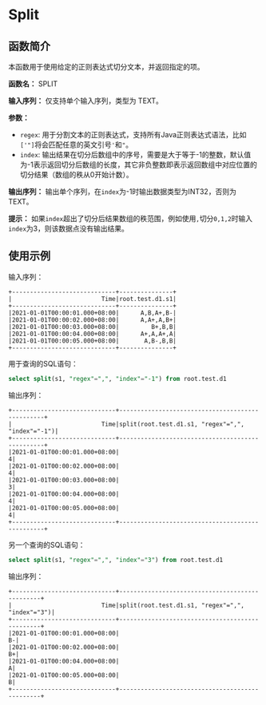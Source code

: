 # Split

## 函数简介

本函数用于使用给定的正则表达式切分文本，并返回指定的项。

**函数名：** SPLIT

**输入序列：** 仅支持单个输入序列，类型为 TEXT。

**参数：**

+ `regex`: 用于分割文本的正则表达式，支持所有Java正则表达式语法，比如`['"]`将会匹配任意的英文引号`'`和`"`。
+ `index`: 输出结果在切分后数组中的序号，需要是大于等于-1的整数，默认值为-1表示返回切分后数组的长度，其它非负整数即表示返回数组中对应位置的切分结果（数组的秩从0开始计数）。

**输出序列：** 输出单个序列，在`index`为-1时输出数据类型为INT32，否则为TEXT。

**提示：** 如果`index`超出了切分后结果数组的秩范围，例如使用`,`切分`0,1,2`时输入`index`为3，则该数据点没有输出结果。

## 使用示例


输入序列：

```
+-----------------------------+---------------+
|                         Time|root.test.d1.s1|
+-----------------------------+---------------+
|2021-01-01T00:00:01.000+08:00|      A,B,A+,B-|
|2021-01-01T00:00:02.000+08:00|      A,A+,A,B+|
|2021-01-01T00:00:03.000+08:00|         B+,B,B|
|2021-01-01T00:00:04.000+08:00|      A+,A,A+,A|
|2021-01-01T00:00:05.000+08:00|       A,B-,B,B|
+-----------------------------+---------------+
```

用于查询的SQL语句：

```sql
select split(s1, "regex"=",", "index"="-1") from root.test.d1
```

输出序列：

```
+-----------------------------+-------------------------------------------------+
|                         Time|split(root.test.d1.s1, "regex"=",", "index"="-1")|
+-----------------------------+-------------------------------------------------+
|2021-01-01T00:00:01.000+08:00|                                                4|
|2021-01-01T00:00:02.000+08:00|                                                4|
|2021-01-01T00:00:03.000+08:00|                                                3|
|2021-01-01T00:00:04.000+08:00|                                                4|
|2021-01-01T00:00:05.000+08:00|                                                4|
+-----------------------------+-------------------------------------------------+
```

另一个查询的SQL语句：

```sql
select split(s1, "regex"=",", "index"="3") from root.test.d1
```

输出序列：

```
+-----------------------------+------------------------------------------------+
|                         Time|split(root.test.d1.s1, "regex"=",", "index"="3")|
+-----------------------------+------------------------------------------------+
|2021-01-01T00:00:01.000+08:00|                                              B-|
|2021-01-01T00:00:02.000+08:00|                                              B+|
|2021-01-01T00:00:04.000+08:00|                                               A|
|2021-01-01T00:00:05.000+08:00|                                               B|
+-----------------------------+------------------------------------------------+
```
